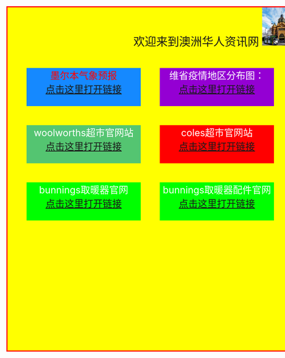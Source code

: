 <html>

<body>

<div id="mr-content">
<div class="mr-title">欢迎来到澳洲华人资讯网
<img src="flinders.jpg" height="100" width="100">
</div>

<div class="mr-weather">墨尔本气象预报
<br>
<a href="https://tw.news.yahoo.com/weather/%E6%BE%B3%E6%B4%B2/%E7%B6%AD%E5%A4%9A%E5%88%A9%E4%BA%9E/%E5%A2%A8%E7%88%BE%E6%9C%AC-1103816/">点击这里打开链接</a>
</div>
<div class="mr-woolworths">woolworths超市官网站
<br>
<a href="https://www.woolworths.com.au/shop/catalogue">点击这里打开链接</a>
</div>

<div class="mr-coles">coles超市官网站
<br>
<a href="https://www.coles.com.au/catalogues-and-specials">点击这里打开链接</a>
</div>

<div class="mr-aldi">aldi超市官网站
<br>
<a href="https://www.aldi.com.au/en/special-buys/">点击这里打开链接</a>
</div>

<div class="mr-bunnings">bunnings取暖器官网
<br>
<a href="https://www.bunnings.com.au/our-range/outdoor-living/outdoor-heating/wood">点击这里打开链接</a>
</div>

<div class="mr-bunnings-accessories">bunnings取暖器配件官网
<br>
<a href="https://www.bunnings.com.au/our-range/outdoor-living/outdoor-heating/accessories">点击这里打开链接</a>
</div>

<div class="mr-covid19">维省疫情地区分布图：
<br>
<a href="https://www.dhhs.vic.gov.au/media-hub-coronavirus-disease-covid-19">点击这里打开链接</a>
</div>



<style>



#mr-content{
width:1100px;
height:900px;
background:yellow;
border:3px solid red;
text-align: center;
}

.mr-title{
text-align:center;
font-size:30px;
}

.mr-weather{
width:300px;
height:100px;
padding: auto;
background:#1589FF;
color:red;
margin:50px;
font-size:25px;
}

.mr-woolworths{
width:300px;
height:100px;
padding: auto;
background:#54C571;
color:white;
margin:50px;
font-size:25px;
}

.mr-coles{
position: relative;
left:350px;
bottom:150px;
width:300px;
height:100px;
padding: auto;
background:red;
color:white;
margin:50px;
font-size:25px;
}

.mr-aldi{
position: relative;
left:700px;
bottom:300px;
width:300px;
height:100px;
padding: auto;
background: #87CEFA;
color:white;
margin:50px;
font-size:25px;
}

.mr-bunnings{
position: relative;
left:0px;
bottom:300px;
width:300px;
height:100px;
padding: auto;
background: #00FF00;
color:white;
margin:50px;
font-size:25px;
}

.mr-bunnings-accessories{
position: relative;
left:350px;
bottom:450px;
width:300px;
height:100px;
padding: auto;
background: #00FF00;
color:white;
margin:50px;
font-size:25px;
}

.mr-covid19{
position: relative;
left:350px;
bottom:900px;
width:300px;
height:100px;
padding: auto;
background: #9400D3;
color:white;
margin:50px;
font-size:25px;
}

</style>
